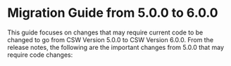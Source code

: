 # Migration Guide from 5.0.0 to 6.0.0

This guide focuses on changes that may require current code to be changed to go from 
CSW Version 5.0.0 to CSW Version 6.0.0. From the release notes, the following are
the important changes from 5.0.0 that may require code changes:
